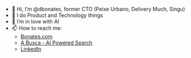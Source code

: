 - 👋 Hi, I’m @dbonates, former CTO (Peixe Urbano, Delivery Much, Singu)
- 👀 I do Product and Technology things
- 🧠 I’m in love with AI
- 📫 How to reach me:
  - [Bonates.com](https://bonates.com)
  - [A Busca - AI Powered Search](https://busca.bonates.com/)
  - [LinkedIn](https://www.linkedin.com/in/danielbonates/)

<!---
dbonates/dbonates is a ✨ special ✨ repository because its `README.md` (this file) appears on your GitHub profile.
You can click the Preview link to take a look at your changes.
--->
